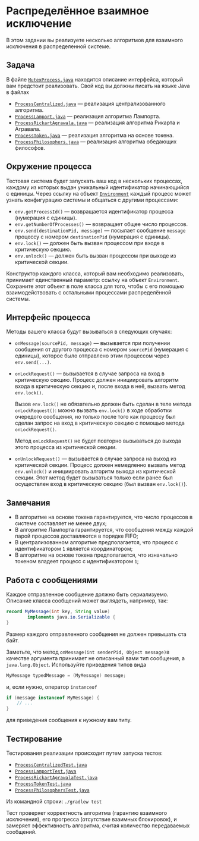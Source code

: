 # Распределённое взаимное исключение

В этом задании вы реализуете несколько алгоритмов для
взаимного исключения в распределенной системе.

## Задача

В файле [`MutexProcess.java`](src/main/java/solution/MutexProcess.java) находится описание интерфейса, 
который вам предстоит реализовать. Свой код вы должны писать на языке Java в файлах 
* [`ProcessCentralized.java`](src/main/java/solution/ProcessCentralized.java) &mdash; реализация 
централизованного алгоритма. 
* [`ProcessLamport.java`](src/main/java/solution/ProcessLamport.java) &mdash; реализация
 алгоритма Лампорта.
* [`ProcessRickartAgrawala.java`](src/main/java/solution/ProcessRickartAgrawala.java) &mdash; реализация
 алгоритма Рикарта и Агравала.
* [`ProcessToken.java`](src/main/java/solution/ProcessToken.java) &mdash; реализация
  алгоритма на основе токена.
* [`ProcessPhilosophers.java`](src/main/java/solution/ProcessPhilosophers.java) &mdash; реализация
  алгоритма обедающих философов.

## Окружение процесса

Тестовая система будет запускать ваш код в нескольких процессах, каждому из которых выдан уникальный
идентификатор начинающийся с единицы. Через ссылку на объект [`Environment`](src/main/java/internal/Environment.java) 
каждый процесс может узнать конфигурацию системы и общаться с другими процессами:

* `env.getProcessId()` &mdash; возвращается идентификатор процесса (нумерация с единицы).
* `env.getNumberOfProcesses()` &mdash; возвращает общее число процессов.
* `env.send(destinationPid, message)` &mdash; посылает сообщение `message` процессу с номером `destinationPid` 
(нумерация с единицы).
* `env.lock()` &mdash; должен быть вызван процессом при входе в критическую секцию.
* `env.unlock()` &mdash; должен быть вызван процессом при выходе из критической секции.

Конструктор каждого класса, который вам необходимо реализовать, принимает единственный параметр: 
ссылку на объект `Environment`. Сохраните этот объект в поле класса для того, чтобы с его помощью 
взаимодействовать с остальными процессами распределённой системы.

## Интерфейс процесса

Методы вашего класса будут вызываться в следующих случаях:

* `onMessage(sourcePid, message)` &mdash; вызывается при получении сообщения от другого процесса с номером `sourcePid` 
(нумерация с единицы), которое было отправлено этим процессом через `env.send(...)`.
* `onLockRequest()` &mdash; вызывается в случае запроса на вход в критическую секцию.
  Процесс должен инициировать алгоритм
  входа в критическую секцию и, после входа в неё, вызвать метод `env.lock()`.

  Вызов `env.lock()` не обязательно должен быть сделан в теле метода `onLockRequest()`: можно вызвать 
  `env.lock()` в ходе обработки очередого сообщения, но только после того как процессу был сделан запрос 
  на вход в критическую секцию с помощью метода `onLockRequest()`.

  Метод `onLockRequest()` не будет повторно вызываться до выхода этого процесса из критической секции.
* `onUnlockRequest()` &mdash; вызывается в случае запроса на выход из критической секции.
  Процесс должен немедленно вызвать метод `env.unlock()` и инициировать алгоритм выхода из критической секции.
  Этот метод будет вызываться только если ранее был осуществлен вход
  в критическую секцию (был вызван `env.lock()`).

## Замечания

* В алгоритме на основе токена гарантируется, что число процессов в системе составляет
  не менее двух;
* В алгоритме Лампорта гарантируется, что сообщения между каждой парой процессов доставляются
  в порядке FIFO;
* В централизованном алгоритме предполагается, что процесс с идентификатором `1` является координатором;
* В алгоритме на основе токена предполагается, что изначально токеном владеет процесс с идентификатором `1`;

## Работа с сообщениями

Каждое отправленное сообщение должно быть сериализуемо. Описание класса сообщений может выглядеть, например, так:

```java
record MyMessage(int key, String value) 
        implements java.io.Serializable {
}
```

Размер каждого отправленного сообщения не должен превышать ста байт.

Заметьте, что метод `onMessage(int senderPid, Object message)`в качестве аргумента принимает не описанный
вами тип сообщения, а `java.lang.Object`. Используйте приведения типов вида 
```java 
MyMessage typedMessage = (MyMessage) message;
```
и, если нужно, оператор `instanceof`

```java
if (message instanceof MyMessage) {
    // ...
}
```

для приведения сообщения к нужному вам типу.

## Тестирование

Тестирования реализации происходит путем запуска тестов:
* [`ProcessCentralizedTest.java`](src/test/java/ProcessCentralizedTest.java)
* [`ProcessLamportTest.java`](src/test/java/ProcessLamportTest.java)
* [`ProcessRickartAgrawalaTest.java`](src/test/java/ProcessRickartAgrawalaTest.java)
* [`ProcessTokenTest.java`](src/test/java/ProcessTokenTest.java)
* [`ProcessPhilosophersTest.java`](src/test/java/ProcessPhilosophersTest.java)

Из командной строки: `./gradlew test`

Тест проверяет корректность алгоритма (гарантию взаимного исключения), его прогресса (отсутствие взаимных блокировок),
и замеряет эффективность алгоритма, считая количество передаваемых сообщений.
